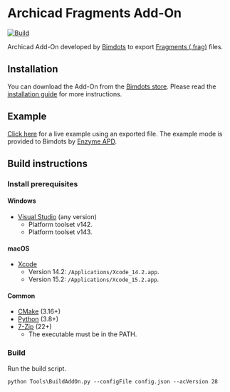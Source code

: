 # Archicad Fragments Add-On

[![Build](https://github.com/bimdots-dev/FragmentsArchicadAddOn/actions/workflows/build.yml/badge.svg)](https://github.com/bimdots-dev/FragmentsArchicadAddOn/actions/workflows/build.yml)

Archicad Add-On developed by [Bimdots](https://www.bimdots.com) to export [Fragments (.frag)](https://github.com/ThatOpen/engine_fragment) files.

## Installation

You can download the Add-On from the [Bimdots store](https://bimdots.com/product/fragments-exporter). Please read the [installation guide](https://bimdots.com/help-center/add-on-installation-guide) for more instructions.

## Example

[Click here](https://bimdots-dev.github.io/FragmentsArchicadExample) for a live example using an exported file. The example mode is provided to Bimdots by [Enzyme APD](https://www.weareenzyme.com).

## Build instructions

### Install prerequisites

#### Windows

- [Visual Studio](https://visualstudio.microsoft.com/downloads) (any version)
  - Platform toolset v142.
  - Platform toolset v143.

#### macOS

- [Xcode](https://developer.apple.com/xcode/)
  - Version 14.2: `/Applications/Xcode_14.2.app`.
  - Version 15.2: `/Applications/Xcode_15.2.app`.

#### Common

- [CMake](https://cmake.org) (3.16+)
- [Python](https://www.python.org) (3.8+)
- [7-Zip](https://www.7-zip.org) (22+)
  - The executable must be in the PATH.

### Build

Run the build script.

```
python Tools\BuildAddOn.py --configFile config.json --acVersion 28
```
